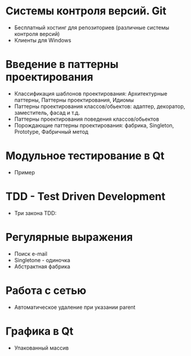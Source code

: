 # ﻿Системы контроля версий. Git
* Бесплатный хостинг для репозиториев (различные системы контроля версий)
* Клиенты для Windows
# Введение в паттерны проектирования
* Классификация шаблонов проектирования: Архитектурные паттерны, Паттерны проектирования, Идиомы
* Паттерны проектирования классов/обьектов: адаптер, декоратор, заместитель, фасад и т.д.
* Паттерны проектирования поведения классов/обьектов
* Порождающие паттерны проектирования: фабрика, Singleton, Prototype, Фабричный метод
# ﻿Модульное тестирование в Qt
* Пример
# TDD - Test Driven Development
* Три закона TDD:
# Регулярные выражения
* Поиск e-mail
* Singletone - одиночка
* Абстрактная фабрика
# Работа с сетью
* Автоматическое удаление при указании parent
# ﻿Графика в Qt
* Упакованный массив
